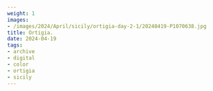 ```yaml
---
weight: 1
images:
- /images/2024/April/sicily/ortigia-day-2-1/20240419-P1070638.jpg
title: Ortigia.
date: 2024-04-19
tags:
- archive
- digital
- color
- ortigia
- sicily
---
```


